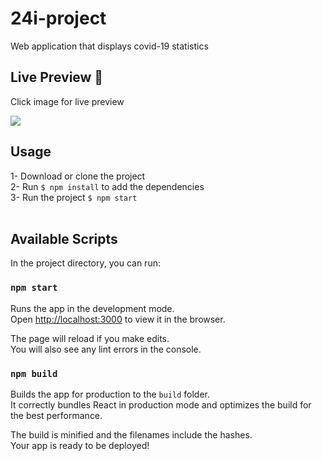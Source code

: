 # 24i-project

Web application that displays covid-19 statistics

## Live Preview 🚀

Click image for live preview

[<img src="https://i.ibb.co/jrs0j3m/covid-19.jpg">](https://covid-19-update-72d2a.web.app/)

## Usage

1- Download or clone the project <br />
2- Run `$ npm install` to add the dependencies <br />
3- Run the project `$ npm start` <br /><br />

## Available Scripts

In the project directory, you can run:

### `npm start`

Runs the app in the development mode.<br />
Open [http://localhost:3000](http://localhost:3000) to view it in the browser.

The page will reload if you make edits.<br />
You will also see any lint errors in the console.

### `npm build`

Builds the app for production to the `build` folder.<br />
It correctly bundles React in production mode and optimizes the build for the best performance.

The build is minified and the filenames include the hashes.<br />
Your app is ready to be deployed!
